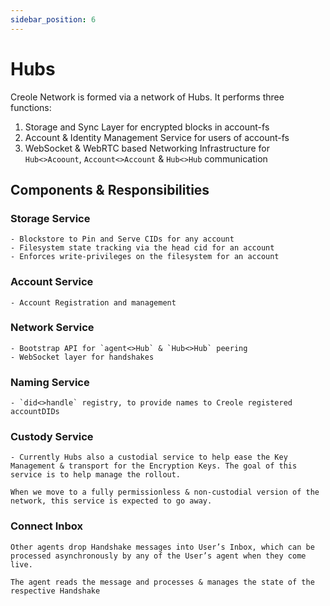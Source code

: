 ```yaml
---
sidebar_position: 6
---
```


# Hubs
Creole Network is formed via a network of Hubs. It performs three functions:

1. Storage and Sync Layer for encrypted blocks in account-fs
2. Account & Identity Management Service for users of account-fs
3. WebSocket & WebRTC based Networking Infrastructure for `Hub<>Acoount`, `Account<>Account` & `Hub<>Hub` communication

## Components & Responsibilities

### Storage Service
    - Blockstore to Pin and Serve CIDs for any account
    - Filesystem state tracking via the head cid for an account
    - Enforces write-privileges on the filesystem for an account
### Account Service
    - Account Registration and management
### Network Service
    - Bootstrap API for `agent<>Hub` & `Hub<>Hub` peering
    - WebSocket layer for handshakes
### Naming Service
    - `did<>handle` registry, to provide names to Creole registered accountDIDs
### Custody Service
    - Currently Hubs also a custodial service to help ease the Key Management & transport for the Encryption Keys. The goal of this service is to help manage the rollout.

    When we move to a fully permissionless & non-custodial version of the network, this service is expected to go away.
### Connect Inbox
    
    Other agents drop Handshake messages into User’s Inbox, which can be processed asynchronously by any of the User’s agent when they come live.
    
    The agent reads the message and processes & manages the state of the respective Handshake